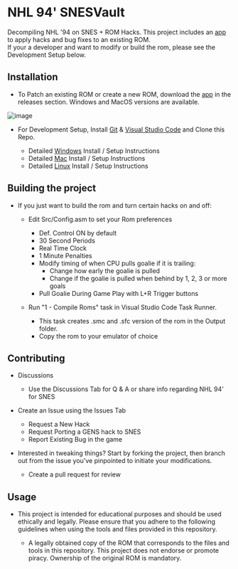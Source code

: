 # NHL 94' SNESVault
Decompiling NHL '94 on SNES + ROM Hacks. This project includes an [app](https://github.com/Mhopkinsinc/NHL94SNESVault/releases) to apply hacks and bug fixes to an existing ROM. <br>
If your a developer and want to modify or build the rom, please see the Development Setup below.

## Installation
- To Patch an existing ROM or create a new ROM, download the [app](https://github.com/Mhopkinsinc/NHL94SNESVault/releases) in the releases section. Windows and MacOS versions are available.

![image](https://github.com/Mhopkinsinc/NHL94SNESVault/assets/6633388/3d2f95db-609e-49de-a5f6-5b61131baa66)
  
- For Development Setup, Install [Git](https://git-scm.com/downloads) & [Visual Studio Code](https://code.visualstudio.com/download) and Clone this Repo.
    
    - Detailed [Windows](https://github.com/Mhopkinsinc/NHL94SNESVault/wiki/Windows) Install / Setup Instructions
    - Detailed [Mac](https://github.com/Mhopkinsinc/NHL94SNESVault/wiki/macOS) Install / Setup Instructions
    - Detailed [Linux](https://github.com/Mhopkinsinc/NHL94SNESVault/wiki/Linux) Install / Setup Instructions

## Building the project

- If you just want to build the rom and turn certain hacks on and off:
    - Edit Src/Config.asm to set your Rom preferences
        - Def. Control ON by default
        - 30 Second Periods 
        - Real Time Clock
        - 1 Minute Penalties
        - Modify timing of when CPU pulls goalie if it is trailing:
            - Change how early the goalie is pulled
            - Change if the goalie is pulled when behind by 1, 2, 3 or more goals
        - Pull Goalie During Game Play with L+R Trigger buttons

    - Run "1 - Compile Roms" task in Visual Studio Code Task Runner.
        - This task creates .smc and .sfc version of the rom in the Output folder.
        - Copy the rom to your emulator of choice

## Contributing

- Discussions
    - Use the Discussions Tab for Q & A or share info regarding NHL 94' for SNES

- Create an Issue using the Issues Tab
    - Request a New Hack
    - Request Porting a GENS hack to SNES
    - Report Existing Bug in the game    

- Interested in tweaking things? Start by forking the project, then branch out from the issue you've pinpointed to initiate your modifications.
    - Create a pull request for review

## Usage

- This project is intended for educational purposes and should be used ethically and legally. Please ensure that you adhere to the following guidelines when using the tools and files provided in this repository.
    
    - A legally obtained copy of the ROM that corresponds to the files and tools in this repository. This project does not endorse or promote piracy. Ownership of the original ROM is mandatory.
